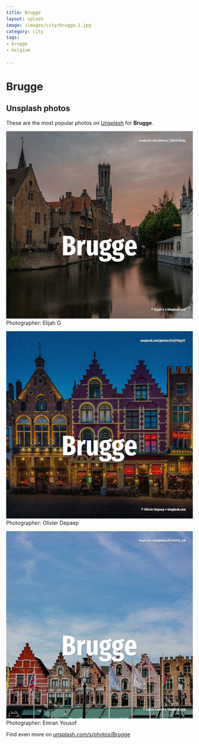 ```yaml
---
title: Brugge
layout: splash
image: /images/city/brugge.1.jpg
category: city
tags:
- brugge
- belgium

---
```

# Brugge

  

 
## Unsplash photos
These are the most popular photos on [Unsplash](https://unsplash.com) for **Brugge**.
 
![Brugge](/images/city/brugge.1.jpg)
Photographer:  Elijah G
 
![Brugge](/images/city/brugge.2.jpg)
Photographer:  Olivier Depaep
 
![Brugge](/images/city/brugge.3.jpg)
Photographer:  Emran Yousof
 
Find even more on [unsplash.com/s/photos/Brugge](https://unsplash.com/s/photos/Brugge)
 
